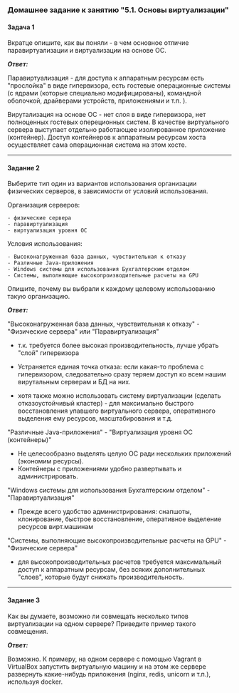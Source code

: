 ### Домашнее задание к занятию "5.1. Основы виртуализации"

#### Задача 1

Вкратце опишите, как вы поняли - в чем основное отличие паравиртуализации и виртуализации на основе ОС.

***Ответ:***


Паравиртуализация -  для доступа к аппаратным ресурсам есть "прослойка" в виде гипервизора, есть гостевые операционные системы (с ядрами (которые специально модифицированы), командной оболочкой, драйверами устройств, приложениями и т.п. ). 


Вирутализация на основе ОС - нет слоя в виде гипервизора, нет полноценных гостевых опереционных систем. 
В качестве виртуального сервера выступает отдельно работающее изолированное приложение (контейнер).
Доступ контейнеров к аппаратным ресурсам хоста осуществляет сама операционная система на этом хосте.

---
#### Задание 2

Выберите тип один из вариантов использования организации физических серверов, в зависимости от условий использования.

Организация серверов:
```
- физические сервера
- паравиртуализация
- виртуализация уровня ОС

```
Условия использования:
```
- Высоконагруженная база данных, чувствительная к отказу
- Различные Java-приложения
- Windows системы для использования Бухгалтерским отделом
- Системы, выполняющие высокопроизводительные расчеты на GPU
```

Опишите, почему вы выбрали к каждому целевому использованию такую организацию.

***Ответ:***

"Высоконагруженная база данных, чувствительная к отказу" - "Физические сервера" или "Паравиртуализация"

- т.к. требуется более высокая производительность, лучше убрать "слой" гипервизора
- Устраняется единая точка отказа: если какая-то проблема с гипервизором, следовательно сразу теряем доступ ко всем нашим вирутальным серверам и БД на них.

- хотя также можно использовать систему виртуализации (сделать отказоустойчивый кластер) - для максимально быстрого восстановления упавшего виртуального сервера, оперативного выделения ему ресурсов, масштабирования и т.д.
     
      
"Различные Java-приложения" -  "Виртуализация уровня ОС (контейнеры)"
- Не целесообразно выделять целую ОС ради нескольких приложений (экономим ресурсы). 
- Контейнеры с приложениями удобно развертывать и администрировать.


"Windows системы для использования Бухгалтерским отделом" -  "Паравиртуализация"
- Прежде всего удобство администрирования: снапшоты, клонирование, быстрое восстановление, оперативное выделение ресурсов вирт.машинам

        
"Системы, выполняющие высокопроизводительные расчеты на GPU" - "Физические сервера" 
- для высокопроизводительных расчетов требуется максимальный доступ к аппаратным ресурсам, без всяких дополнительных "слоев", которые будут снижать производительность.
 

---
#### Задание 3

Как вы думаете, возможно ли совмещать несколько типов виртуализации на одном сервере? Приведите пример такого совмещения.

***Ответ:***

Возможно.
К примеру,
на одном сервере с помощью Vagrant в VirtualBox запустить виртуальную машину и на этом же сервере развернуть какие-нибудь приложения (nginx, redis, unicorn и т.п.), используя docker.